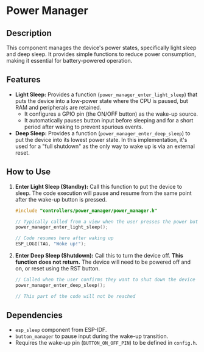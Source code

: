 # Power Manager

## Description
This component manages the device's power states, specifically light sleep and deep sleep. It provides simple functions to reduce power consumption, making it essential for battery-powered operation.

## Features
-   **Light Sleep:** Provides a function (`power_manager_enter_light_sleep`) that puts the device into a low-power state where the CPU is paused, but RAM and peripherals are retained.
    -   It configures a GPIO pin (the ON/OFF button) as the wake-up source.
    -   It automatically pauses button input before sleeping and for a short period after waking to prevent spurious events.
-   **Deep Sleep:** Provides a function (`power_manager_enter_deep_sleep`) to put the device into its lowest power state. In this implementation, it's used for a "full shutdown" as the only way to wake up is via an external reset.

## How to Use

1.  **Enter Light Sleep (Standby):**
    Call this function to put the device to sleep. The code execution will pause and resume from the same point after the wake-up button is pressed.
    ```cpp
    #include "controllers/power_manager/power_manager.h"
    
    // Typically called from a view when the user presses the power button
    power_manager_enter_light_sleep();
    
    // Code resumes here after waking up
    ESP_LOGI(TAG, "Woke up!");
    ```

2.  **Enter Deep Sleep (Shutdown):**
    Call this to turn the device off. **This function does not return.** The device will need to be powered off and on, or reset using the RST button.
    ```cpp
    // Called when the user confirms they want to shut down the device
    power_manager_enter_deep_sleep();
    
    // This part of the code will not be reached
    ```

## Dependencies
-   `esp_sleep` component from ESP-IDF.
-   `button_manager` to pause input during the wake-up transition.
-   Requires the wake-up pin (`BUTTON_ON_OFF_PIN`) to be defined in `config.h`.